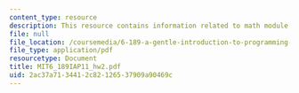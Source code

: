 ```yaml
---
content_type: resource
description: This resource contains information related to math module.
file: null
file_location: /coursemedia/6-189-a-gentle-introduction-to-programming-using-python-january-iap-2011/2ac37a7134412c82126537909a90469c_MIT6_189IAP11_hw2.pdf
file_type: application/pdf
resourcetype: Document
title: MIT6_189IAP11_hw2.pdf
uid: 2ac37a71-3441-2c82-1265-37909a90469c
---
```

